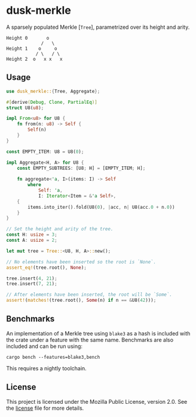 # dusk-merkle

A sparsely populated Merkle [`Tree`], parametrized over its height and arity.
```text
Height 0       o
             /   \
Height 1    o     o 
           / \   / \
Height 2  o   x x   x 
```

## Usage
```rust
use dusk_merkle::{Tree, Aggregate};

#[derive(Debug, Clone, PartialEq)]
struct U8(u8);

impl From<u8> for U8 {
    fn from(n: u8) -> Self {
        Self(n)
    }
}

const EMPTY_ITEM: U8 = U8(0);

impl Aggregate<H, A> for U8 {
    const EMPTY_SUBTREES: [U8; H] = [EMPTY_ITEM; H];
    
    fn aggregate<'a, I>(items: I) -> Self
        where
            Self: 'a,
            I: Iterator<Item = &'a Self>,
    {
        items.into_iter().fold(U8(0), |acc, n| U8(acc.0 + n.0))
    }
}

// Set the height and arity of the tree. 
const H: usize = 3;
const A: usize = 2;

let mut tree = Tree::<U8, H, A>::new();

// No elements have been inserted so the root is `None`.
assert_eq!(tree.root(), None);

tree.insert(4, 21);
tree.insert(7, 21);

// After elements have been inserted, the root will be `Some`.
assert!(matches!(tree.root(), Some(n) if n == &U8(42)));
```

## Benchmarks

An implementation of a Merkle tree using `blake3` as a hash is included with the
crate under a feature with the same name. Benchmarks are also included and can
be run using:

```shell
cargo bench --features=blake3,bench
```

This requires a nightly toolchain.

## License

This project is licensed under the Mozilla Public License, version 2.0. See the
[license](./LICENSE) file for more details.
